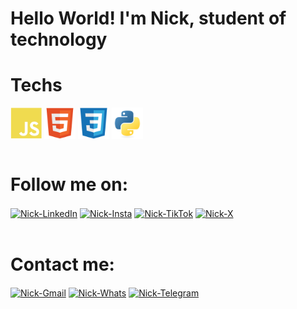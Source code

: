 # Hello World! I'm Nick, student of technology

# Techs
<div>
<img align="center" alt="Nick-Js" height="50" width="50" src="https://raw.githubusercontent.com/devicons/devicon/master/icons/javascript/javascript-plain.svg">
<img align="center" alt="Nick-HTML" height="50" width="50" src="https://raw.githubusercontent.com/devicons/devicon/master/icons/html5/html5-original.svg">
<img align="center" alt="Nick-CSS" height="50" width="50" src="https://raw.githubusercontent.com/devicons/devicon/master/icons/css3/css3-original.svg">
<img align="center" alt="Nick-Python" height="50" width="50" src="https://raw.githubusercontent.com/devicons/devicon/master/icons/python/python-original.svg">
</div>

<br>

# Follow me on:
<div>
<a href="https://www.linkedin.com/in/nicole-ara%C3%BAjo-58b45822a?utm_source=share&utm_campaign=share_via&utm_content=profile&utm_medium=android_app" target="_blank"><img align="center" alt="Nick-LinkedIn" height="30" width="110" src="https://img.shields.io/badge/linkedin-%230077B5.svg?style=for-the-badge&logo=linkedin&logoColor=white" target="_blank"></a>
<a href="https://www.instagram.com/nicnixy?igsh=dWx2aDF0NWtkanpr" target="_blank"> <img align="center" alt="Nick-Insta" height="30" width="115" src="https://img.shields.io/badge/Instagram-%23E4405F.svg?style=for-the-badge&logo=Instagram&logoColor=white" target="_blank"></a>
<a href="https://www.tiktok.com/@nicnixy?_t=8iVaxlrRt3N&_r=1" target="_blank"> <img align="center" alt="Nick-TikTok" height="30" width="100" src="https://img.shields.io/badge/TikTok-%23000000.svg?style=for-the-badge&logo=TikTok&logoColor=white" target="_blank"></a>
<a href="https://x.com/nicnixy?t=HaivufB_2lA1s-__0xQEtA&s=09" target="_blank"><img align="center" alt="Nick-X" height="30" width="50" src="https://img.shields.io/badge/X-%23000000.svg?style=for-the-badge&logo=X&logoColor=white" target="_blank"></a>
</div>

<br>

# Contact me:
<div>
<a href="mailto:nicolearaujovi@gmail.com" target="_blank"><img align="center" alt="Nick-Gmail" height="30" width="80" src="https://img.shields.io/badge/Gmail-D14836?style=for-the-badge&logo=gmail&logoColor=white" target="_blank"></a>
<a href="https://wa.me/5598982150518" target="_blank"><img align="center" alt="Nick-Whats" height="30" width="110" src="https://img.shields.io/badge/WhatsApp-25D366?style=for-the-badge&logo=whatsapp&logoColor=white" target="_blank"></a>
<a href="https://t.me/nicnixy" target="_blank"><img align="center" alt="Nick-Telegram" height="30" width="110" src="https://img.shields.io/badge/Telegram-2CA5E0?style=for-the-badge&logo=telegram&logoColor=white"target="_blank"></a>
</div>
